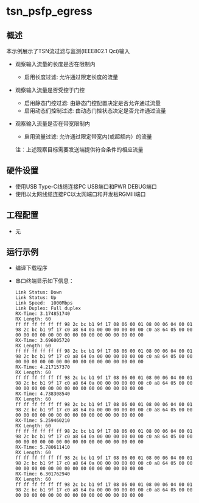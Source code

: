 # tsn_psfp_egress

## 概述

本示例展示了TSN流过滤与监测(IEEE802.1 Qci)输入

- 观察输入流量的长度是否在限制内

  - 启用长度过滤: 允许通过限定长度的流量

- 观察输入流量是否受控于门控

  - 启用静态门控过滤: 由静态门控配置决定是否允许通过流量
  - 启用动态们控制过滤: 由动态门控状态决定是否允许通过流量

- 观察输入流量是否在带宽限制内

  - 启用流量过滤: 允许通过限定带宽内(或超额内）的流量

  注：上述观察目标需要发送端提供符合条件的相应流量

## 硬件设置

* 使用USB Type-C线缆连接PC USB端口和PWR DEBUG端口
* 使用以太网线缆连接PC以太网端口和开发板RGMIII端口

## 工程配置

- 无

## 运行示例

* 编译下载程序
* 串口终端显示如下信息：

  ```console
  Link Status: Down
  Link Status: Up
  Link Speed:  1000Mbps
  Link Duplex: Full duplex
  RX-Time: 3.174851740
  RX Length: 60
  ff ff ff ff ff ff 98 2c bc b1 9f 17 08 06 00 01 08 00 06 04 00 01 98 2c bc b1 9f 17 c0 a8 64 0a 00 00 00 00 00 00 c0 a8 64 05 00 00 00 00 00 00 00 00 00 00 00 00 00 00 00 00 00 00
  RX-Time: 3.696005720
  RX Length: 60
  ff ff ff ff ff ff 98 2c bc b1 9f 17 08 06 00 01 08 00 06 04 00 01 98 2c bc b1 9f 17 c0 a8 64 0a 00 00 00 00 00 00 c0 a8 64 05 00 00 00 00 00 00 00 00 00 00 00 00 00 00 00 00 00 00
  RX-Time: 4.217157370
  RX Length: 60
  ff ff ff ff ff ff 98 2c bc b1 9f 17 08 06 00 01 08 00 06 04 00 01 98 2c bc b1 9f 17 c0 a8 64 0a 00 00 00 00 00 00 c0 a8 64 05 00 00 00 00 00 00 00 00 00 00 00 00 00 00 00 00 00 00
  RX-Time: 4.738308540
  RX Length: 60
  ff ff ff ff ff ff 98 2c bc b1 9f 17 08 06 00 01 08 00 06 04 00 01 98 2c bc b1 9f 17 c0 a8 64 0a 00 00 00 00 00 00 c0 a8 64 05 00 00 00 00 00 00 00 00 00 00 00 00 00 00 00 00 00 00
  RX-Time: 5.259460210
  RX Length: 60
  ff ff ff ff ff ff 98 2c bc b1 9f 17 08 06 00 01 08 00 06 04 00 01 98 2c bc b1 9f 17 c0 a8 64 0a 00 00 00 00 00 00 c0 a8 64 05 00 00 00 00 00 00 00 00 00 00 00 00 00 00 00 00 00 00
  RX-Time: 5.780611410
  RX Length: 60
  ff ff ff ff ff ff 98 2c bc b1 9f 17 08 06 00 01 08 00 06 04 00 01 98 2c bc b1 9f 17 c0 a8 64 0a 00 00 00 00 00 00 c0 a8 64 05 00 00 00 00 00 00 00 00 00 00 00 00 00 00 00 00 00 00
  RX-Time: 6.301762940
  RX Length: 60
  ff ff ff ff ff ff 98 2c bc b1 9f 17 08 06 00 01 08 00 06 04 00 01 98 2c bc b1 9f 17 c0 a8 64 0a 00 00 00 00 00 00 c0 a8 64 05 00 00 00 00 00 00 00 00 00 00 00 00 00 00 00 00 00 00
  ```
